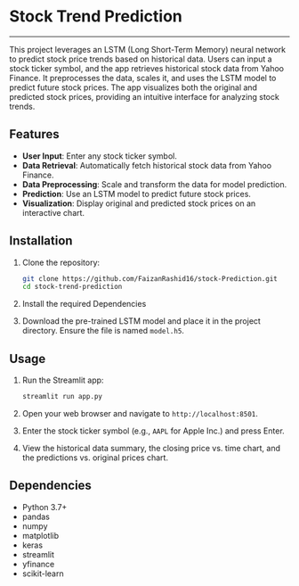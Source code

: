 



# Stock Trend Prediction

---


This project leverages an LSTM (Long Short-Term Memory) neural network to predict stock price trends based on historical data. Users can input a stock ticker symbol, and the app retrieves historical stock data from Yahoo Finance. It preprocesses the data, scales it, and uses the LSTM model to predict future stock prices. The app visualizes both the original and predicted stock prices, providing an intuitive interface for analyzing stock trends.

## Features

- **User Input**: Enter any stock ticker symbol.
- **Data Retrieval**: Automatically fetch historical stock data from Yahoo Finance.
- **Data Preprocessing**: Scale and transform the data for model prediction.
- **Prediction**: Use an LSTM model to predict future stock prices.
- **Visualization**: Display original and predicted stock prices on an interactive chart.

## Installation

1. Clone the repository:
   ```sh
   git clone https://github.com/FaizanRashid16/stock-Prediction.git
   cd stock-trend-prediction
   ```

2. Install the required Dependencies
  

3. Download the pre-trained LSTM model and place it in the project directory. Ensure the file is named `model.h5`.

## Usage

1. Run the Streamlit app:
   ```sh
   streamlit run app.py
   ```

2. Open your web browser and navigate to `http://localhost:8501`.

3. Enter the stock ticker symbol (e.g., `AAPL` for Apple Inc.) and press Enter.

4. View the historical data summary, the closing price vs. time chart, and the predictions vs. original prices chart.



## Dependencies

- Python 3.7+
- pandas
- numpy
- matplotlib
- keras
- streamlit
- yfinance
- scikit-learn



